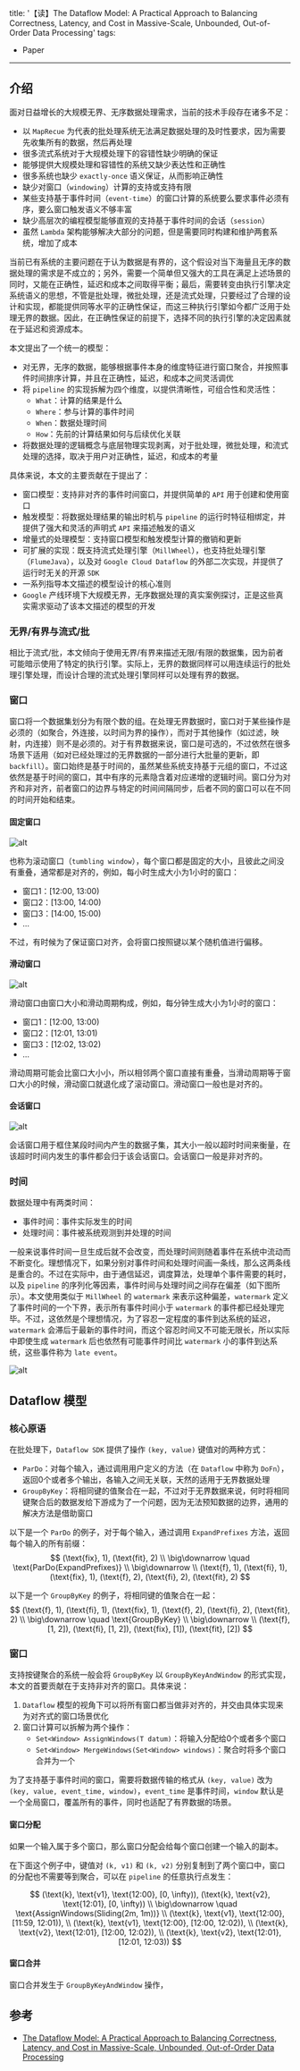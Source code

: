 title: '【读】The Dataflow Model: A Practical Approach to Balancing Correctness, Latency, and Cost in Massive-Scale, Unbounded, Out-of-Order Data Processing'
tags:
- Paper
---

## 介绍
面对日益增长的大规模无界、无序数据处理需求，当前的技术手段存在诸多不足：
* 以 `MapRecue` 为代表的批处理系统无法满足数据处理的及时性要求，因为需要先收集所有的数据，然后再处理
* 很多流式系统对于大规模处理下的容错性缺少明确的保证
* 能够提供大规模处理和容错性的系统又缺少表达性和正确性
* 很多系统也缺少 `exactly-once` 语义保证，从而影响正确性
* 缺少对窗口（`windowing`）计算的支持或支持有限
* 某些支持基于事件时间（`event-time`）的窗口计算的系统要么要求事件必须有序，要么窗口触发语义不够丰富
* 缺少高层次的编程模型能够直观的支持基于事件时间的会话（`session`）
* 虽然 `Lambda` 架构能够解决大部分的问题，但是需要同时构建和维护两套系统，增加了成本

当前已有系统的主要问题在于认为数据是有界的，这个假设对当下海量且无序的数据处理的需求是不成立的；另外，需要一个简单但又强大的工具在满足上述场景的同时，又能在正确性，延迟和成本之间取得平衡；最后，需要转变由执行引擎决定系统语义的思想，不管是批处理，微批处理，还是流式处理，只要经过了合理的设计和实现，都能提供同等水平的正确性保证，而这三种执行引擎如今都广泛用于处理无界的数据。因此，在正确性保证的前提下，选择不同的执行引擎的决定因素就在于延迟和资源成本。

本文提出了一个统一的模型：
* 对无界，无序的数据，能够根据事件本身的维度特征进行窗口聚合，并按照事件时间排序计算，并且在正确性，延迟，和成本之间灵活调优
* 将 `pipeline` 的实现拆解为四个维度，以提供清晰性，可组合性和灵活性：
  * `What`：计算的结果是什么
  * `Where`：参与计算的事件时间
  * `When`：数据处理时间
  * `How`：先前的计算结果如何与后续优化关联
* 将数据处理的逻辑概念与底层物理实现剥离，对于批处理，微批处理，和流式处理的选择，取决于用户对正确性，延迟，和成本的考量

具体来说，本文的主要贡献在于提出了：
* 窗口模型：支持非对齐的事件时间窗口，并提供简单的 `API` 用于创建和使用窗口
* 触发模型：将数据处理结果的输出时机与 `pipeline` 的运行时特征相绑定，并提供了强大和灵活的声明式 `API` 来描述触发的语义
* 增量式的处理模型：支持窗口模型和触发模型计算的撤销和更新
* 可扩展的实现：既支持流式处理引擎（`MillWheel`），也支持批处理引擎（`FlumeJava`），以及对 `Google Cloud Dataflow` 的外部二次实现，并提供了运行时无关的开源 `SDK`
* 一系列指导本文描述的模型设计的核心准则
* `Google` 产线环境下大规模无界，无序数据处理的真实案例探讨，正是这些真实需求驱动了该本文描述的模型的开发

### 无界/有界与流式/批
相比于流式/批，本文倾向于使用无界/有界来描述无限/有限的数据集，因为前者可能暗示使用了特定的执行引擎。实际上，无界的数据同样可以用连续运行的批处理引擎处理，而设计合理的流式处理引擎同样可以处理有界的数据。

### 窗口
窗口将一个数据集划分为有限个数的组。在处理无界数据时，窗口对于某些操作是必须的（如聚合，外连接，以时间为界的操作），而对于其他操作（如过滤，映射，内连接）则不是必须的。对于有界数据来说，窗口是可选的，不过依然在很多场景下适用（如对已经处理过的无界数据的一部分进行大批量的更新，即 `backfill`）。窗口始终是基于时间的，虽然某些系统支持基于元组的窗口，不过这依然是基于时间的窗口，其中有序的元素隐含着对应递增的逻辑时间。窗口分为对齐和非对齐，前者窗口的边界与特定的时间间隔同步，后者不同的窗口可以在不同的时间开始和结束。

#### 固定窗口
![alt](/images/dataflow-1.png)

也称为滚动窗口（`tumbling window`），每个窗口都是固定的大小，且彼此之间没有重叠，通常都是对齐的，例如，每小时生成大小为1小时的窗口：
* 窗口1：[12:00, 13:00)
* 窗口2：[13:00, 14:00)
* 窗口3：[14:00, 15:00)
* ...

不过，有时候为了保证窗口对齐，会将窗口按照键以某个随机值进行偏移。

#### 滑动窗口
![alt](/images/dataflow-2.png)

滑动窗口由窗口大小和滑动周期构成，例如，每分钟生成大小为1小时的窗口：
* 窗口1：[12:00, 13:00)
* 窗口2：[12:01, 13:01)
* 窗口3：[12:02, 13:02)
* ...

滑动周期可能会比窗口大小小，所以相邻两个窗口直接有重叠，当滑动周期等于窗口大小的时候，滑动窗口就退化成了滚动窗口。滑动窗口一般也是对齐的。

#### 会话窗口
![alt](/images/dataflow-3.png)

会话窗口用于框住某段时间内产生的数据子集，其大小一般以超时时间来衡量，在该超时时间内发生的事件都会归于该会话窗口。会话窗口一般是非对齐的。

### 时间
数据处理中有两类时间：
* 事件时间：事件实际发生的时间
* 处理时间：事件被系统观测到并处理的时间

一般来说事件时间一旦生成后就不会改变，而处理时间则随着事件在系统中流动而不断变化。理想情况下，如果分别对事件时间和处理时间画一条线，那么这两条线是重合的。不过在实际中，由于通信延迟，调度算法，处理单个事件需要的耗时，以及 `pipeline` 的序列化等因素，事件时间与处理时间之间存在偏差（如下图所示）。本文使用类似于 `MillWheel` 的 `watermark` 来表示这种偏差，`watermark` 定义了事件时间的一个下界，表示所有事件时间小于 `watermark` 的事件都已经处理完毕。不过，这依然是个理想情况，为了容忍一定程度的事件到达系统的延迟，`watermark` 会滞后于最新的事件时间，而这个容忍时间又不可能无限长，所以实际中即使生成 `watermark` 后也依然有可能事件时间比 `watermark` 小的事件到达系统，这些事件称为 `late event`。

![alt](/images/dataflow-4.png)

## Dataflow 模型
### 核心原语
在批处理下，`Dataflow SDK` 提供了操作 `(key, value)` 键值对的两种方式：
* `ParDo`：对每个输入，通过调用用户定义的方法（在 `Dataflow` 中称为 `DoFn`），返回0个或者多个输出，各输入之间无关联，天然的适用于无界数据处理
* `GroupByKey`：将相同键的值聚合在一起，不过对于无界数据来说，何时将相同键聚合后的数据发给下游成为了一个问题，因为无法预知数据的边界，通用的解决方法是借助窗口

以下是一个 `ParDo` 的例子，对于每个输入，通过调用 `ExpandPrefixes` 方法，返回每个输入的所有前缀：
$$
(\text{fix}, 1), (\text{fit}, 2) \\
\big\downarrow \quad \text{ParDo(ExpandPrefixes)} \\
\big\downarrow \\
(\text{f}, 1), (\text{fi}, 1), (\text{fix}, 1), (\text{f}, 2), (\text{fi}, 2), (\text{fit}, 2)
$$

以下是一个 `GroupByKey` 的例子，将相同键的值聚合在一起：
$$
(\text{f}, 1), (\text{fi}, 1), (\text{fix}, 1), (\text{f}, 2), (\text{fi}, 2), (\text{fit}, 2) \\
\big\downarrow \quad \text{GroupByKey} \\
\big\downarrow \\
(\text{f}, [1, 2]), (\text{fi}, [1, 2]), (\text{fix}, [1]), (\text{fit}, [2])
$$

### 窗口
支持按键聚合的系统一般会将 `GroupByKey` 以 `GroupByKeyAndWindow` 的形式实现，本文的首要贡献在于支持非对齐的窗口。具体来说：
1. `Dataflow` 模型的视角下可以将所有窗口都当做非对齐的，并交由具体实现来为对齐式的窗口场景优化
2. 窗口计算可以拆解为两个操作：
   * `Set<Window> AssignWindows(T datum)`：将输入分配给0个或者多个窗口
   * `Set<Window> MergeWindows(Set<Window> windows)`：聚合时将多个窗口合并为一个

为了支持基于事件时间的窗口，需要将数据传输的格式从 `(key, value)` 改为 `(key, value, event_time, window)`，`event_time` 是事件时间，`window` 默认是一个全局窗口，覆盖所有的事件，同时也适配了有界数据的场景。

#### 窗口分配
如果一个输入属于多个窗口，那么窗口分配会给每个窗口创建一个输入的副本。

在下面这个例子中，键值对 `(k, v1)` 和 `(k, v2)` 分别复制到了两个窗口中，窗口的分配也不需要等到聚合，可以在 `pipeline` 的任意执行点发生：

$$
(\text{k}, \text{v1}, \text{12:00}, [0, \infty)), (\text{k}, \text{v2}, \text{12:01}, [0, \infty)) \\
\big\downarrow \quad \text{AssignWindows(Sliding(2m, 1m))} \\
(\text{k}, \text{v1}, \text{12:00}, [11:59, 12:01)), \\
(\text{k}, \text{v1}, \text{12:00}, [12:00, 12:02)), \\
(\text{k}, \text{v2}, \text{12:01}, [12:00, 12:02)), \\
(\text{k}, \text{v2}, \text{12:01}, [12:01, 12:03))
$$

#### 窗口合并
窗口合并发生于 `GroupByKeyAndWindow` 操作，

## 参考
* [The Dataflow Model: A Practical Approach to Balancing Correctness, Latency, and Cost in Massive-Scale, Unbounded, Out-of-Order Data Processing](https://static.googleusercontent.com/media/research.google.com/en//pubs/archive/43864.pdf)
